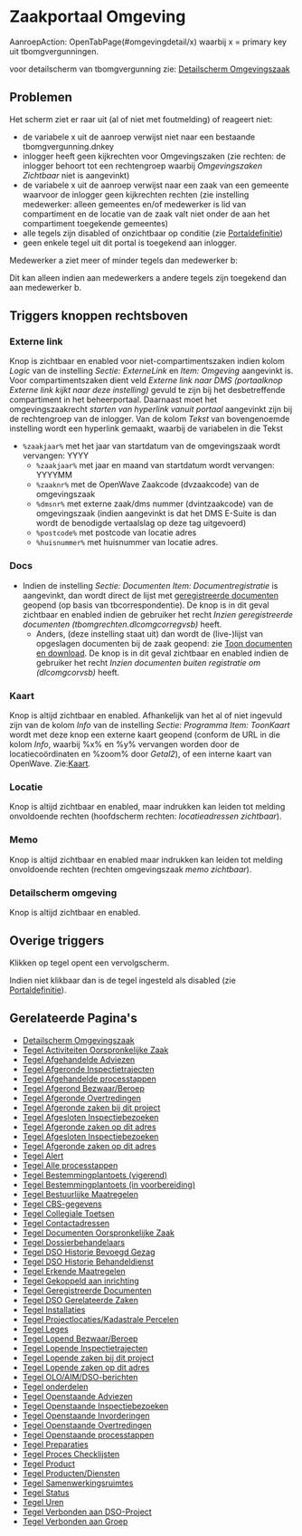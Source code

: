 # Zaakportaal Omgeving

AanroepAction: OpenTabPage(#omgevingdetail/x) waarbij x = primary key uit tbomgvergunningen.

voor detailscherm van tbomgvergunning zie: [Detailscherm Omgevingszaak](/docs/probleemoplossing/portalen_en_moduleschermen/zaakportaal_omgeving/detailscherm_omgevingszaken.md)

## Problemen

Het scherm ziet er raar uit (al of niet met foutmelding) of reageert niet:

- de variabele x uit de aanroep verwijst niet naar een bestaande tbomgvergunning.dnkey
- inlogger heeft geen kijkrechten voor Omgevingszaken (zie rechten: de inlogger behoort tot een rechtengroep waarbij _Omgevingszaken Zichtbaar_ niet is aangevinkt)
- de variabele x uit de aanroep verwijst naar een zaak van een gemeente waarvoor de inlogger geen kijkrechten rechten (zie instelling medewerker: alleen gemeentes en/of medewerker is lid van compartiment en de locatie van de zaak valt niet onder de aan het compartiment toegekende gemeentes)
- alle tegels zijn disabled of onzichtbaar op conditie (zie [Portaldefinitie](/docs/instellen_inrichten/portaldefinitie.md))
- geen enkele tegel uit dit portal is toegekend aan inlogger.

Medewerker a ziet meer of minder tegels dan medewerker b:

Dit kan alleen indien aan medewerkers a andere tegels zijn toegekend dan aan medewerker b.

## Triggers knoppen rechtsboven

### Externe link

Knop is zichtbaar en enabled voor niet-compartimentszaken indien kolom _Logic_ van de instelling _Sectie: ExterneLink_ en _Item: Omgeving_ aangevinkt is. Voor compartimentszaken dient veld _Externe link naar DMS (portaalknop Externe link kijkt naar deze instelling)_ gevuld te zijn bij het desbetreffende compartiment in het beheerportaal. Daarnaast moet het omgevingszaakrecht _starten van hyperlink vanuit portaal_ aangevinkt zijn bij de rechtengroep van de inlogger. Van de kolom _Tekst_ van bovengenoemde instelling wordt een hyperlink gemaakt, waarbij de variabelen in die Tekst

- `%zaakjaar%` met het jaar van startdatum van de omgevingszaak wordt vervangen: YYYY
  - `%zaakjaar%` met jaar en maand van startdatum wordt vervangen: YYYYMM
  - `%zaaknr%` met de OpenWave Zaakcode (dvzaakcode) van de omgevingszaak
  - `%dmsnr%` met externe zaak/dms nummer (dvintzaakcode) van de omgevingszaak (indien aangevinkt is dat het DMS E-Suite is dan wordt de benodigde vertaalslag op deze tag uitgevoerd)
  - `%postcode%` met postcode van locatie adres
  - `%huisnummer%` met huisnummer van locatie adres.

### Docs

- Indien de instelling _Sectie: Documenten Item: Documentregistratie_ is aangevinkt, dan wordt direct de lijst met [geregistreerde documenten](/docs/probleemoplossing/module_overstijgende_schermen/geregistreerde_documenten.md) geopend (op basis van tbcorrespondentie). De knop is in dit geval zichtbaar en enabled indien de gebruiker het recht _Inzien geregistreerde documenten (tbomgrechten.dlcomgcorregvsb)_ heeft.
  - Anders, (deze instelling staat uit) dan wordt de (live-)lijst van opgeslagen documenten bij de zaak geopend: zie [Toon documenten en download](/docs/probleemoplossing/programmablokken/toon_documenten_en_download.md). De knop is in dit geval zichtbaar en enabled indien de gebruiker het recht _Inzien documenten buiten registratie om (dlcomgcorvsb)_ heeft.

### Kaart

Knop is altijd zichtbaar en enabled. Afhankelijk van het al of niet ingevuld zijn van de kolom _Info_ van de instelling _Sectie: Programma Item: ToonKaart_ wordt met deze knop een externe kaart geopend (conform de URL in die kolom _Info_, waarbij %x% en %y% vervangen worden door de locatiecoördinaten en %zoom% door _Getal2_), of een interne kaart van OpenWave. Zie:[Kaart](/docs/probleemoplossing/module_overstijgende_schermen/kaart.md).

### Locatie

Knop is altijd zichtbaar en enabled, maar indrukken kan leiden tot melding onvoldoende rechten (hoofdscherm rechten: _locatieadressen zichtbaar_).

### Memo

Knop is altijd zichtbaar en enabled maar indrukken kan leiden tot melding onvoldoende rechten (rechten omgevingszaak _memo zichtbaar_).

### Detailscherm omgeving

Knop is altijd zichtbaar en enabled.

## Overige triggers

Klikken op tegel opent een vervolgscherm.

Indien niet klikbaar dan is de tegel ingesteld als disabled (zie [Portaldefinitie](/docs/instellen_inrichten/portaldefinitie.md)).

## Gerelateerde Pagina's

- [Detailscherm Omgevingszaak](/docs/probleemoplossing/portalen_en_moduleschermen/zaakportaal_omgeving/detailscherm_omgevingszaken.md)
- [Tegel Activiteiten Oorspronkelijke Zaak](/docs/probleemoplossing/portalen_en_moduleschermen/zaakportaal_omgeving/tegel_activiteiten_oorspronkelijke_zaak.md)
- [Tegel Afgehandelde Adviezen](/docs/probleemoplossing/portalen_en_moduleschermen/zaakportaal_omgeving/tegel_afgehandelde_adviezen.md)
- [Tegel Afgeronde Inspectietrajecten](/docs/probleemoplossing/portalen_en_moduleschermen/zaakportaal_omgeving/tegel_afgehandelde_inspectietrajecten.md)
- [Tegel Afgehandelde processtappen](/docs/probleemoplossing/portalen_en_moduleschermen/zaakportaal_omgeving/tegel_afgehandelde_processtappen.md)
- [Tegel Afgerond Bezwaar/Beroep](/docs/probleemoplossing/portalen_en_moduleschermen/zaakportaal_omgeving/tegel_afgerond_bezwaar_beroep.md)
- [Tegel Afgeronde Overtredingen](/docs/probleemoplossing/portalen_en_moduleschermen/zaakportaal_omgeving/tegel_afgeronde_issues.md)
- [Tegel Afgeronde zaken bij dit project](/docs/probleemoplossing/portalen_en_moduleschermen/zaakportaal_omgeving/tegel_afgeronde_zaken_bij_dit_project.md)
- [Tegel Afgesloten Inspectiebezoeken](/docs/probleemoplossing/portalen_en_moduleschermen/zaakportaal_omgeving/tegel_afgesloten_inspectiebezoeken.md)
- [Tegel Afgeronde zaken op dit adres](/docs/probleemoplossing/portalen_en_moduleschermen/zaakportaal_omgeving/tegel_afgesloten_zaken_op_dit_adres.md)
- [Tegel Afgesloten Inspectiebezoeken](/docs/probleemoplossing/portalen_en_moduleschermen/zaakportaal_omgeving/tegel_afgesloten_inspectiebezoeken.md)
- [Tegel Afgeronde zaken op dit adres](/docs/probleemoplossing/portalen_en_moduleschermen/zaakportaal_omgeving/tegel_afgesloten_zaken_op_dit_adres.md)
- [Tegel Alert](/docs/probleemoplossing/portalen_en_moduleschermen/zaakportaal_omgeving/tegel_alert.md)
- [Tegel Alle processtappen](/docs/probleemoplossing/portalen_en_moduleschermen/zaakportaal_omgeving/tegel_alle_processtappen.md)
- [Tegel Bestemmingplantoets (vigerend)](/docs/probleemoplossing/portalen_en_moduleschermen/zaakportaal_omgeving/tegel_bestemmingplantoets_vigerend.md)
- [Tegel Bestemmingplantoets (in voorbereiding)](/docs/probleemoplossing/portalen_en_moduleschermen/zaakportaal_omgeving/tegel_bestemmingsplantoets_invoorb.md)
- [Tegel Bestuurlijke Maatregelen](/docs/probleemoplossing/portalen_en_moduleschermen/zaakportaal_omgeving/tegel_bestuurlijke_maatregelen.md)
- [Tegel CBS-gegevens](/docs/probleemoplossing/portalen_en_moduleschermen/zaakportaal_omgeving/tegel_cbs_gegevens.md)
- [Tegel Collegiale Toetsen](/docs/probleemoplossing/portalen_en_moduleschermen/zaakportaal_omgeving/tegel_collegiale_toetsen.md)
- [Tegel Contactadressen](/docs/probleemoplossing/portalen_en_moduleschermen/zaakportaal_omgeving/tegel_contactadressen.md)
- [Tegel Documenten Oorspronkelijke Zaak](/docs/probleemoplossing/portalen_en_moduleschermen/zaakportaal_omgeving/tegel_documenten_oorspronkelijke_zaak.md)
- [Tegel Dossierbehandelaars](/docs/probleemoplossing/portalen_en_moduleschermen/zaakportaal_omgeving/tegel_dossierbehandelaars.md)
- [Tegel DSO Historie Bevoegd Gezag](/docs/probleemoplossing/portalen_en_moduleschermen/zaakportaal_omgeving/tegel_dso_bevoeg_gezag_historie.md)
- [Tegel DSO Historie Behandeldienst](/docs/probleemoplossing/portalen_en_moduleschermen/zaakportaal_omgeving/tegel_dso_historie_behandeldienst.md)
- [Tegel Erkende Maatregelen](/docs/probleemoplossing/portalen_en_moduleschermen/zaakportaal_omgeving/tegel_erkende_maatregelen.md)
- [Tegel Gekoppeld aan inrichting](/docs/probleemoplossing/portalen_en_moduleschermen/zaakportaal_omgeving/tegel_gekoppeld_aan_inrichting.md)
- [Tegel Geregistreerde Documenten](/docs/probleemoplossing/portalen_en_moduleschermen/zaakportaal_omgeving/tegel_geregistreerdee_doucmenten.md)
- [Tegel DSO Gerelateerde Zaken](/docs/probleemoplossing/portalen_en_moduleschermen/zaakportaal_omgeving/tegel_gerelateerde_zaken.md)
- [Tegel Installaties](/docs/probleemoplossing/portalen_en_moduleschermen/zaakportaal_omgeving/tegel_installaties.md)
- [Tegel Projectlocaties/Kadastrale Percelen](/docs/probleemoplossing/portalen_en_moduleschermen/zaakportaal_omgeving/tegel_kadastrale_percelen.md)
- [Tegel Leges](/docs/probleemoplossing/portalen_en_moduleschermen/zaakportaal_omgeving/tegel_leges.md)
- [Tegel Lopend Bezwaar/Beroep](/docs/probleemoplossing/portalen_en_moduleschermen/zaakportaal_omgeving/tegel_lopend_bezwaar_beroep.md)
- [Tegel Lopende Inspectietrajecten](/docs/probleemoplossing/portalen_en_moduleschermen/zaakportaal_omgeving/tegel_lopende_inspectietrajecten.md)
- [Tegel Lopende zaken bij dit project](/docs/probleemoplossing/portalen_en_moduleschermen/zaakportaal_omgeving/tegel_lopende_zaken_bij_dit_project.md)
- [Tegel Lopende zaken op dit adres](/docs/probleemoplossing/portalen_en_moduleschermen/zaakportaal_omgeving/tegel_lopende_zaken_op_dit_adres.md)
- [Tegel OLO/AIM/DSO-berichten](/docs/probleemoplossing/portalen_en_moduleschermen/zaakportaal_omgeving/tegel_olo-aim_berichten.md)
- [Tegel onderdelen](/docs/probleemoplossing/portalen_en_moduleschermen/zaakportaal_omgeving/tegel_onderdelen.md)
- [Tegel Openstaande Adviezen](/docs/probleemoplossing/portalen_en_moduleschermen/zaakportaal_omgeving/tegel_openstaande_adviezen.md)
- [Tegel Openstaande Inspectiebezoeken](/docs/probleemoplossing/portalen_en_moduleschermen/zaakportaal_omgeving/tegel_openstaande_inspectiebezoeken.md)
- [Tegel Openstaande Invorderingen](/docs/probleemoplossing/portalen_en_moduleschermen/zaakportaal_omgeving/tegel_openstaande_invorderingen.md)
- [Tegel Openstaande Overtredingen](/docs/probleemoplossing/portalen_en_moduleschermen/zaakportaal_omgeving/tegel_openstaande_issues.md)
- [Tegel Openstaande processtappen](/docs/probleemoplossing/portalen_en_moduleschermen/zaakportaal_omgeving/tegel_openstaande_processtappen.md)
- [Tegel Preparaties](/docs/probleemoplossing/portalen_en_moduleschermen/zaakportaal_omgeving/tegel_preparaties.md)
- [Tegel Proces Checklijsten](/docs/probleemoplossing/portalen_en_moduleschermen/zaakportaal_omgeving/tegel_proces_checklijsten.md)
- [Tegel Product](/docs/probleemoplossing/portalen_en_moduleschermen/zaakportaal_omgeving/tegel_product.md)
- [Tegel Producten/Diensten](/docs/probleemoplossing/portalen_en_moduleschermen/zaakportaal_omgeving/tegel_producten_diensten.md)
- [Tegel Samenwerkingsruimtes](/docs/probleemoplossing/portalen_en_moduleschermen/zaakportaal_omgeving/tegel_samenwerkingsruimtes.md)
- [Tegel Status](/docs/probleemoplossing/portalen_en_moduleschermen/zaakportaal_omgeving/tegel_status.md)
- [Tegel Uren](/docs/probleemoplossing/portalen_en_moduleschermen/zaakportaal_omgeving/tegel_uren.md)
- [Tegel Verbonden aan DSO-Project](/docs/probleemoplossing/portalen_en_moduleschermen/zaakportaal_omgeving/tegel_verbonden_aan_dso_project.md)
- [Tegel Verbonden aan Groep](/docs/probleemoplossing/portalen_en_moduleschermen/zaakportaal_omgeving/tegel_verbonden_aangroep.md)
